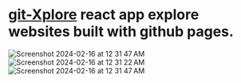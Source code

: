 # <a href="https://git-xplore.vercel.app/">git-Xplore</a>&nbsp;react app explore websites built with github pages.
![Screenshot 2024-02-16 at 12 31 47 AM](https://github.com/sudo-self/gitX/assets/119916323/692d0933-a321-4b3c-bbfa-0bd4205f504d)
![Screenshot 2024-02-16 at 12 31 22 AM](https://github.com/sudo-self/gitX/assets/119916323/f05fc968-43c9-4247-a7fb-a1a2e19e74ad)
![Screenshot 2024-02-16 at 12 31 47 AM](https://github.com/sudo-self/gitX/assets/119916323/da0dbaa3-2220-4d8b-a721-39db3cfed9ab)
